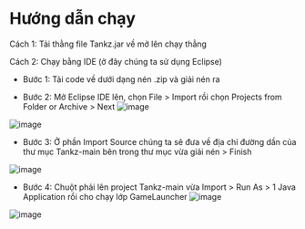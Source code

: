 # Hướng dẫn chạy

Cách 1: Tải thằng file Tankz.jar về mở lên chạy thẳng

Cách 2: Chạy bằng IDE (ở đây chúng ta sử dụng Eclipse)

- Bước 1: Tải code về dưới dạng nén .zip và giải nén ra
     
- Bước 2: Mở Eclipse IDE lên, chọn File > Import rồi chọn Projects from Folder or Archive > Next
![image](https://user-images.githubusercontent.com/90743110/235816364-ceb3c5e9-5365-49aa-b564-d7bdb5caf247.png)
    
![image](https://user-images.githubusercontent.com/90743110/235816417-5030b48b-f5a6-48cc-8d31-e8bbc18b8376.png)
    
- Bước 3: Ở phần Import Source chúng ta sẽ đưa về địa chỉ đường dần của thư mục Tankz-main bên trong thư mục vừa giải nén > Finish
    
![image](https://user-images.githubusercontent.com/90743110/235816509-ab513d37-a873-47d9-9a52-7fd9377a87d5.png)
    
 - Bước 4: Chuột phải lên project Tankz-main vừa Import > Run As > 1 Java Application rồi cho chạy lớp GameLauncher
![image](https://user-images.githubusercontent.com/90743110/235816533-beeee5fe-2046-4042-966b-a60bf2de0d00.png)
    
![image](https://user-images.githubusercontent.com/90743110/235816556-a298575e-996f-4008-9107-a9931b08c9d6.png) 

